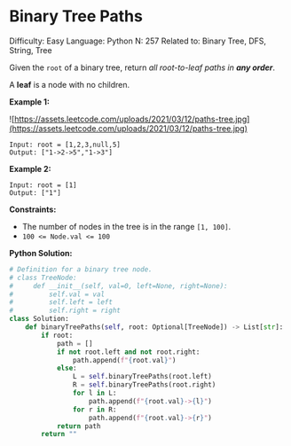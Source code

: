 # Binary Tree Paths

Difficulty: Easy
Language: Python
N: 257
Related to: Binary Tree, DFS, String, Tree

Given the `root` of a binary tree, return *all root-to-leaf paths in **any order***.

A **leaf** is a node with no children.

**Example 1:**

![https://assets.leetcode.com/uploads/2021/03/12/paths-tree.jpg](https://assets.leetcode.com/uploads/2021/03/12/paths-tree.jpg)

```
Input: root = [1,2,3,null,5]
Output: ["1->2->5","1->3"]

```

**Example 2:**

```
Input: root = [1]
Output: ["1"]

```

**Constraints:**

- The number of nodes in the tree is in the range `[1, 100]`.
- `100 <= Node.val <= 100`

**Python Solution:**

```python
# Definition for a binary tree node.
# class TreeNode:
#     def __init__(self, val=0, left=None, right=None):
#         self.val = val
#         self.left = left
#         self.right = right
class Solution:
    def binaryTreePaths(self, root: Optional[TreeNode]) -> List[str]:
        if root:
            path = []
            if not root.left and not root.right:
                path.append(f"{root.val}")
            else:
                L = self.binaryTreePaths(root.left)
                R = self.binaryTreePaths(root.right)
                for l in L:
                    path.append(f"{root.val}->{l}")
                for r in R:
                    path.append(f"{root.val}->{r}")
            return path
        return ""
```